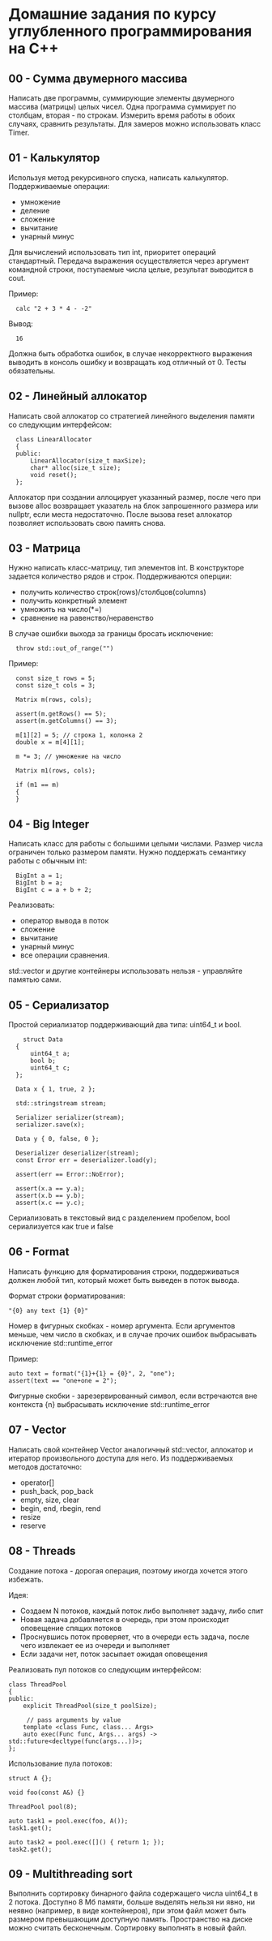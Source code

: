 # Домашние задания по курсу углубленного программирования на C++

## 00 - Сумма двумерного массива
  Написать две программы, суммирующие элементы двумерного массива (матрицы) целых чисел.
  Одна программа суммирует по столбцам, вторая - по строкам. 
  Измерить время работы в обоих случаях, сравнить результаты. 
  Для замеров можно использовать класс Timer.
  
## 01 - Калькулятор

  Используя метод рекурсивного спуска, написать калькулятор. Поддерживаемые операции:

  * умножение
  * деление
  * сложение
  * вычитание
  * унарный минус
  
  Для вычислений использовать тип int, приоритет операций стандартный.
  Передача выражения осуществляется через аргумент командной строки, 
  поступаемые числа целые, результат выводится в cout. 
  
  Пример:
```
  calc "2 + 3 * 4 - -2"
```
  Вывод:
```
  16
```

  Должна быть обработка ошибок, в случае некорректного выражения выводить в консоль ошибку и возвращать код отличный от 0.
  Тесты обязательны.

## 02 - Линейный аллокатор

  Написать свой аллокатор со стратегией линейного выделения памяти со следующим интерфейсом:
```
  class LinearAllocator
  {
  public:
      LinearAllocator(size_t maxSize);
      char* alloc(size_t size);
      void reset();
  };
```

  Аллокатор при создании аллоцирует указанный размер,
  после чего при вызове alloc возвращает указатель на блок запрошенного размера 
  или nullptr, если места недостаточно. 
  После вызова reset аллокатор позволяет использовать свою память снова.

## 03 - Матрица

  Нужно написать класс-матрицу, тип элементов int.
  В конструкторе задается количество рядов и строк.
  Поддерживаются оперции: 
   * получить количество строк(rows)/столбцов(columns) 
   * получить конкретный элемент 
   * умножить на число(*=) 
   * сравнение на равенство/неравенство 

  В случае ошибки выхода за границы бросать исключение:
```
  throw std::out_of_range("")
```
  Пример:
```
  const size_t rows = 5;
  const size_t cols = 3;

  Matrix m(rows, cols);

  assert(m.getRows() == 5);
  assert(m.getColumns() == 3);

  m[1][2] = 5; // строка 1, колонка 2
  double x = m[4][1];

  m *= 3; // умножение на число

  Matrix m1(rows, cols);

  if (m1 == m)
  {
  }
```

## 04 - Big Integer

  Написать класс для работы с большими целыми числами. 
  Размер числа ограничен только размером памяти. 
  Нужно поддержать семантику работы с обычным int:
```
  BigInt a = 1;
  BigInt b = a;
  BigInt c = a + b + 2;
```
  Реализовать:
  * оператор вывода в поток
  * сложение
  * вычитание
  * унарный минус
  * все операции сравнения.

  std::vector и другие контейнеры использовать нельзя - управляйте памятью сами.

## 05 - Сериализатор

  Простой сериализатор поддерживающий два типа: uint64_t и bool.
  
```
    struct Data
  {
      uint64_t a;
      bool b;
      uint64_t c;
  };

  Data x { 1, true, 2 };

  std::stringstream stream;

  Serializer serializer(stream);
  serializer.save(x);

  Data y { 0, false, 0 };

  Deserializer deserializer(stream);
  const Error err = deserializer.load(y);

  assert(err == Error::NoError);

  assert(x.a == y.a);
  assert(x.b == y.b);
  assert(x.c == y.c);
```

  Сериализовать в текстовый вид с разделением пробелом, bool сериализуется как true и false

## 06 - Format

Написать функцию для форматирования строки, 
поддерживаться должен любой тип, который может быть выведен в поток вывода. 

Формат строки форматирования:
```
"{0} any text {1} {0}"
```
Номер в фигурных скобках - номер аргумента. 
Если аргументов меньше, чем число в скобках, 
и в случае прочих ошибок выбрасывать исключение std::runtime_error

Пример:
```
auto text = format("{1}+{1} = {0}", 2, "one");
assert(text == "one+one = 2");
```
Фигурные скобки - зарезервированный символ, если встречаются вне контекста {n} выбрасывать исключение std::runtime_error

## 07 - Vector

Написать свой контейнер Vector аналогичный std::vector,
аллокатор и итератор произвольного доступа для него. 
Из поддерживаемых методов достаточно:
* operator[]
* push_back, pop_back
* empty, size, clear
* begin, end, rbegin, rend
* resize
* reserve

## 08 - Threads

Создание потока - дорогая операция, поэтому иногда хочется этого избежать.

Идея:

- Создаем N потоков, каждый поток либо выполняет задачу, либо спит
- Новая задача добавляется в очередь, при этом происходит оповещение спящих потоков
- Проснувшись поток проверяет, что в очереди есть задача, после чего извлекает ее из очереди и выполняет
- Если задачи нет, поток засыпает ожидая оповещения


Реализовать пул потоков со следующим интерфейсом:
```
class ThreadPool
{
public:
    explicit ThreadPool(size_t poolSize);

     // pass arguments by value
    template <class Func, class... Args>
    auto exec(Func func, Args... args) -> std::future<decltype(func(args...))>;
};
```
Использование пула потоков:
```
struct A {};

void foo(const A&) {}

ThreadPool pool(8);

auto task1 = pool.exec(foo, A());
task1.get();

auto task2 = pool.exec([]() { return 1; });
task2.get();
```

## 09 - Multithreading sort

Выполнить сортировку бинарного файла содержащего числа uint64_t в 2 потока. 
Доступно 8 Мб памяти, больше выделять нельзя ни явно, ни неявно (например, в виде контейнеров),
при этом файл может быть размером превышающим доступную память. 
Пространство на диске можно считать бесконечным. 
Сортировку выполнять в новый файл.

